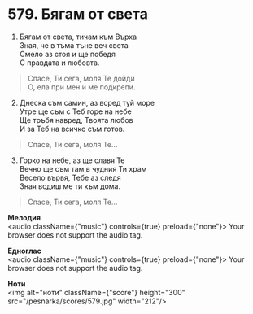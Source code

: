 # 579. Бягам от света

1. Бягам от света, тичам към Върха  
Зная, че в тъма тъне веч света  
Смело аз стоя и ще победя  
С правдата и любовта.  

> Спасе, Ти сега, моля Те дойди  
> О, ела при мен и ме подкрепи.  

2. Днеска съм самин, аз всред туй море  
Утре ще съм с Теб горе на небе  
Ще тръбя навред, Твоята любов  
И за Теб на всичко съм готов.  

> Спасе, Ти сега, моля Те...  

3. Горко на небе, аз ще славя Те  
Вечно ще съм там в чудния Ти храм  
Весело вървя, Тебе аз следя  
Зная водиш ме ти към дома.  

> Спасе, Ти сега, моля Те...

**Мелодия**  
<audio className={"music"} controls={true} preload={"none"}>
    <source src="/pesnarka/mp3/579.mp3" type="audio/mpeg"/>
    Your browser does not support the audio tag.
</audio>

**Едноглас**  
<audio className={"music"} controls={true} preload={"none"}>
    <source src="/pesnarka/transp/579.mp3" type="audio/mpeg"/>
    Your browser does not support the audio tag.
</audio>

**Ноти**  
<img alt="ноти" className={"score"} height="300" src="/pesnarka/scores/579.jpg" width="212"/>
